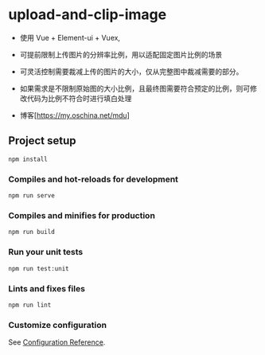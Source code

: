 # upload-and-clip-image


- 使用 Vue + Element-ui + Vuex, 
- 可提前限制上传图片的分辨率比例，用以适配固定图片比例的场景
- 可灵活控制需要裁减上传的图片的大小，仅从完整图中裁减需要的部分。
- 如果需求是不限制原始图的大小比例，且最终图需要符合预定的比例，则可修改代码为比例不符合时进行填白处理

- 博客[https://my.oschina.net/mdu]

## Project setup
```
npm install
```

### Compiles and hot-reloads for development
```
npm run serve
```

### Compiles and minifies for production
```
npm run build
```

### Run your unit tests
```
npm run test:unit
```

### Lints and fixes files
```
npm run lint
```

### Customize configuration
See [Configuration Reference](https://cli.vuejs.org/config/).
